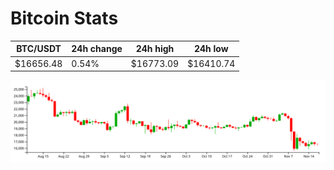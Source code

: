 # Bitcoin Stats

BTC/USDT|24h change|24h high|24h low|
|---|---|---|---|
|$16656.48|0.54%|$16773.09|$16410.74|

<img src="./chart.svg">
